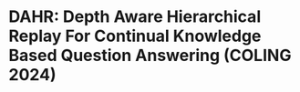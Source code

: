 # DAHR: Depth Aware Hierarchical Replay For Continual Knowledge Based Question Answering (COLING 2024)




